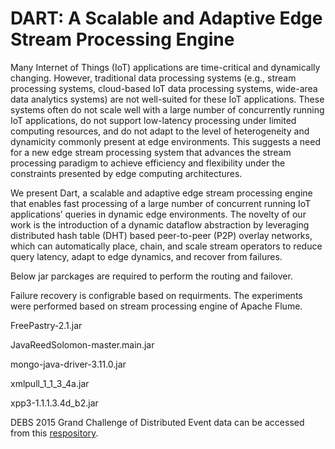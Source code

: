 # DART: A Scalable and Adaptive Edge Stream Processing Engine

Many Internet of Things (IoT) applications are time-critical and dynamically changing. However, traditional data processing systems (e.g., stream processing systems, cloud-based IoT data processing systems, wide-area data analytics systems) are not well-suited for these IoT applications. These systems often do not scale well with a large number of concurrently running IoT applications, do not support low-latency processing under limited computing resources, and do not adapt to the level of heterogeneity and dynamicity commonly present at edge environments. This suggests a need for a new edge stream processing system that advances the stream processing paradigm to achieve efficiency and flexibility under the constraints presented by edge computing architectures.

We present Dart, a scalable and adaptive edge stream processing engine that enables fast processing of a large number of concurrent running IoT applications’ queries in dynamic edge environments. The novelty of our work is the introduction of a dynamic dataflow abstraction by leveraging distributed hash table (DHT) based peer-to-peer (P2P) overlay networks, which can automatically place, chain, and scale stream operators to reduce query latency, adapt to edge dynamics, and recover from failures. 

Below jar parckages are required to perform the routing and failover. 

Failure recovery is configrable based on requirments. The experiments were performed based on stream processing engine of Apache Flume. 

FreePastry-2.1.jar

JavaReedSolomon-master.main.jar

mongo-java-driver-3.11.0.jar

xmlpull_1_1_3_4a.jar

xpp3-1.1.1.3.4d_b2.jar

DEBS 2015 Grand Challenge of Distributed Event data can be accessed from this [respository](https://github.com/komushi/grand-challenge-debs2015). 
